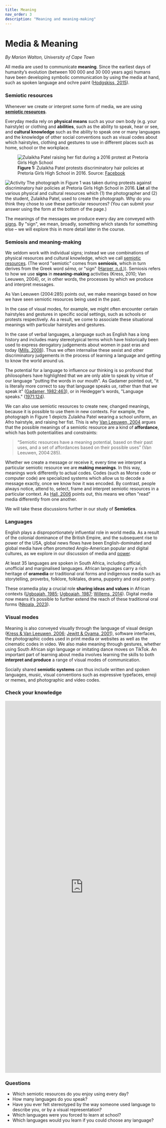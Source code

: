 ```yaml
---
title: Meaning
nav_order: 3
description: "Meaning and meaning-making"
---
```


# Media & Meaning

*By Marion Walton, University of Cape Town*

All media are used to communicate **meaning**. Since the earliest days of humanity’s evolution (between 100 000 and 30 000 years ago) humans have been developing symbolic communication by using the media at hand, such as spoken language and ochre paint ([Hodgskiss, 2015](/ideas/references/index.html#hodgskiss_2015)).

### Semiotic resources

Whenever we create or interpret some form of media, we are using [**semiotic resources**](https://media-and-society.glitch.me/ideas/definitions/#semiotic_resources).

Everyday media rely on **physical means** such as your own body (e.g. your hairstyle) or clothing and **abilities**, such as the ability to speak, hear or see, and **cultural knowledge** such as the ability to speak one or many languages and the knowledge of other social conventions such as visual codes about which hairstyles, clothing and gestures to use in different places such as home, school or the workplace. 

<figure>
  <img class="illustration" src="{{ site.baseurl }}/assets/img/zulaikha_patel.png" alt="Zulaikha Patel raising her fist during a 2016 protest at Pretoria Girls High School">
  <figcaption><strong>Figure 1:</strong> Zulaikha Patel protests discriminatory hair policies at Pretoria Girls High School in 2016. Source: <a href="https://www.facebook.com/photo.php?fbid=1090942497622301&set=a.165962343453659">Facebook</a></figcaption>
</figure>

![Activity](https://cdn.glitch.global/cf95248c-36c9-4c16-8fd1-053cbc9fd048/pencilpencil.svg?v=1739011370699 "small") The photograph in Figure 1 was taken during protests against discriminatory hair policies at Pretoria Girls High School in 2016. **List** all the various physical and cultural resources which (1) the photographer and (2) the student, Zulaikha Patel, used to create the photograph. Why do you think they chose to use these particular resources? (You can submit your answer using the form at the bottom of the page.)

The meanings of the messages we produce every day are conveyed with [signs](https://media-and-society.glitch.me/ideas/definitions/#sign). By "sign", we mean, broadly, something which stands for something else – we will explore this in more detail later in the course.  

### Semiosis and meaning-making

We seldom work with individual signs; instead we use combinations of physical resources and cultural knowledge, which we call [semiotic resources](https://media-and-society.glitch.me/ideas/definitions/#semiotic_resources). (The word "semiotic" comes from **semiosis**, which in turn derives from the Greek word *sēma*, or "sign" ([Harper, n.d.](https://media-and-society.glitch.me/ideas/definitions/#harper_nd))). Semiosis refers to how we use **signs** in **meaning-making** activities (Kress, 2010; Van Leeuwen, 2004), or, in other words, the processes by which we produce and interpret messages. 

As Van Leeuwen (2004:285) points out, we make meanings based on how we have seen semiotic resources being used in the past. 

In the case of visual modes, for example, we might often encounter certain hairstyles and gestures in specific social settings, such as schools or protests respectively. As a result, we come to associate these situational meanings with particular hairstyles and gestures. 

In the case of verbal languages, a language such as English has a long history and includes many stereotypical terms which have historically been used to express derogatory judgements about women in past eras and today ([Mills, 2008](/ideas/references/index.html#mills_2008)). Thus we often internalise these sexist and other discriminatory judgements in the process of learning a language and getting to know the world around us. 

The potential for a language to influence our thinking is so profound that philosophers have highlighted that we are only able to speak by virtue of our language "putting the words in our mouth". As Gadamer pointed out, "it is literally more correct to say that language speaks *us*, rather than that *we* speak it" ([Gadamer, 1982:463](/ideas/references/index.html#gadamer_1982)), or in Heidegger’s words, "Language speaks." ([1971:124](/ideas/references/index.html#heidegger_1971)).

We can also use semiotic resources to create new, changed meanings, because it is possible to use them in new contexts. For example, the photograph in Figure 1 depicts Zulaikha Patel wearing a school uniform, an Afro hairstyle, and raising her fist. This is why [Van Leeuwen, 2004](/ideas/references/index.html#van_leeuwen_2004) argues that the possible meanings of a semiotic resource are a kind of **affordance**, which has both potentialities and constraints:

> “Semiotic resources have a meaning potential, based on their past uses, and a set of affordances based on their possible uses” (Van Leeuwen, 2004:285).

Whether we create a message or receive it, every time we interpret a particular semiotic resource we are **making meanings**. In this way, meanings work differently to actual codes. Codes (such as Morse code or computer code) are specialized systems which allow us to decode a message exactly, once we know how it was encoded. By contrast, people always notice, attend to, select, frame and interpret semiotic resources in a particular context. As [Hall, 2006](/ideas/references/index.html#hall_2006) points out, this means we often "read" media differently from one another. 

We will take these discussions further in our study of **Semiotics**.

### Languages

English plays a disproportionately influential role in world media. As a result of the colonial dominance of the British Empire, and the subsequent rise to power of the USA, global news flows have been English-dominated and global media have often promoted Anglo-American popular and digital cultures, as we explore in our discussion of media and [power](/ideas/2_power/). 

At least 35 languages are spoken in South Africa, including official, unofficial and marginalised languages. African languages carry a rich heritage of **oramedia** or traditional oral forms and indigenous media such as storytelling, proverbs, folklore, folktales, drama, puppetry and oral poetry. 

These oramedia play a crucial role **sharing ideas and values** in African contexts ([Ugboajah, 1985](/ideas/references/index.html#ugboajah_1985); [Ugboajah, 1987](/ideas/references/index.html#ugboajah_1987); [Willems, 2014](/ideas/references/index.html#willems_2014)). Digital media now means it’s possible to further extend the reach of these traditional oral forms ([Nkoala, 2023](/ideas/references/index.html#nkoala_2023)). 

### Visual modes

Meaning is also conveyed visually through the language of visual design ([Kress & Van Leeuwen, 2006](/ideas/references/index.html#kress_van_leeuwen_2006); [Jewitt & Oyama, 2001](/ideas/references/index.html#jewitt_oyama_2001)), software interfaces, the photographic codes used in print media or websites as well as the cinematic codes in video. We also make meaning through gestures, whether using South African sign language or imitating dance moves on TikTok. An important part of learning about media involves learning the skills to both **interpret and produce** a range of visual modes of communication. 

Socially shared **semiotic systems** can thus include written and spoken languages, music, visual conventions such as expressive typefaces, emoji or memes, and photographic and video codes. 

### Check your knowledge

<!-- Responsive Google Form embed -->
<iframe src="https://docs.google.com/forms/d/e/YourFormID/viewform?embedded=true" 
        style="width: 100%; height: 1200px; border: none;">
</iframe>

### Questions

* Which semiotic resources do you enjoy using every day?  
* How many languages do you speak?  
* Have you ever felt stereotyped by the way someone used language to describe you, or by a visual representation?  
* Which languages were you forced to learn at school?  
* Which languages would you learn if you could choose any language?
